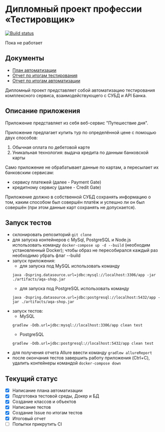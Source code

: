 # Дипломный проект профессии «Тестировщик»
[![Build status](https://ci.appveyor.com/api/projects/status/q615l08cgf9bece5?svg=true)](https://ci.appveyor.com/project/Cryofbb/netology-qacourse)

Пока не работает
## Документы
* [План автоматизации](https://github.com/Cryofbb/Netology_QAcourse/blob/master/artifacts/Plan.md)
* [Отчет по итогам тестирования](https://github.com/Cryofbb/Netology_QAcourse/blob/master/artifacts/Report.md)
* [Отчет по итогам автоматизации](https://github.com/Cryofbb/Netology_QAcourse/blob/master/artifacts/ReportAutomatization.md)

Дипломный проект представляет собой автоматизацию тестирования комплексного сервиса, взаимодействующего с СУБД и API Банка.

## Описание приложения

Приложение представляет из себя веб-сервис "Путешествие дня".

Приложение предлагает купить тур по определённой цене с помощью двух способов:
1. Обычная оплата по дебетовой карте
1. Уникальная технология: выдача кредита по данным банковской карты

Само приложение не обрабатывает данные по картам, а пересылает их банковским сервисам:
* сервису платежей (далее - Payment Gate)
* кредитному сервису (далее - Credit Gate)

Приложение должно в собственной СУБД сохранять информацию о том, каким способом был совершён платёж и успешно ли он был совершён (при этом данные карт сохранять не допускается).


## Запуск тестов

* склонировать репозиторий `git clone`
* для запуска контейнеров с MySql, PostgreSQL и Node.js использовать команду `docker-compose up -d --build` (необходим установленный Docker); чтобы образ не пересобирался каждый раз необходимо убрать флаг --build
* запуск приложения:
    * для запуска под MySQL использовать команду
    ```
    java -Dspring.datasource.url=jdbc:mysql://localhost:3306/app -jar ./artifacts/aqa-shop.jar
    ```
    * для запуска под PostgreSQL использовать команду
    ```
    java -Dspring.datasource.url=jdbc:postgresql://localhost:5432/app -jar ./artifacts/aqa-shop.jar
    ```
* запуск тестов:
  * MySQL
   ```
   gradlew -Ddb.url=jdbc:mysql://localhost:3306/app clean test
   ```
  * PostgreSQL
   ```
   gradlew -Ddb.url=jdbc:postgresql://localhost:5432/app clean test
   ```
* для получения отчета Allure ввести команду `gradlew allureReport`
* после окончания тестов завершить работу приложения (Ctrl+C), удалить контейнеры командой `docker-compose down`

## Текущий статус
- [x] Написание плана автоматизации
- [x] Подготовка тестовой среды, Докер и БД
- [x] Создание классов и объектов
- [x] Написание тестов
- [x] Создание Issue по итогам тестов
- [x] Итоговый отчет
- [ ] Попытки прикрутить CI
